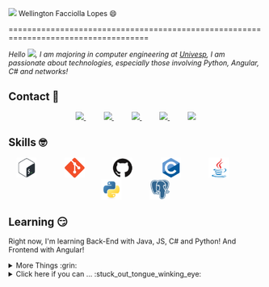 <img src="https://media.giphy.com/media/VgCDAzcKvsR6OM0uWg/giphy.gif" width="55"> Wellington Facciolla Lopes :smile:

====================================================================================

<p>
    <em>
        Hello <img src="https://media.giphy.com/media/hvRJCLFzcasrR4ia7z/giphy.gif" width="20px">, I am majoring in computer engineering at <a href="http://univesp.br/">Univesp</a>, I am passionate about technologies, especially those involving Python, Angular, C# and networks!
    </em>
</p>




## Contact :iphone:

<p align="center">
    <a href="https://github.com/wfacciolla2">
        <img  src="https://img.shields.io/badge/github-%23100000.svg?&style=for-the-badge&logo=github&logoColor=white&link=https://github.com/wfacciolla2">
    </a>
    &nbsp;&nbsp;&nbsp;&nbsp;&nbsp;&nbsp;&nbsp;&nbsp;
    <a href="mailto:facciollacorp@gmail.com">
        <img src="https://img.shields.io/badge/gmail-D14836?&style=for-the-badge&logo=gmail&logoColor=white&link=mailto:facciollacorp@gmail.com">
    </a>
    &nbsp;&nbsp;&nbsp;&nbsp;&nbsp;&nbsp;&nbsp;&nbsp;
    <a href="https://www.linkedin.com/in/wellington-facciolla-373b61142/">
        <img src="https://img.shields.io/badge/linkedin-%230077B5.svg?&style=for-the-badge&logo=linkedin&logoColor=white&link=https://www.linkedin.com/in/wellington-facciolla-373b61142/">
    </a>
    &nbsp;&nbsp;&nbsp;&nbsp;&nbsp;&nbsp;&nbsp;&nbsp;
    <a href="https://www.facebook.com/wfacciolla">
        <img src="https://img.shields.io/badge/facebook-%231877F2.svg?&style=for-the-badge&logo=facebook&logoColor=white&link=https://www.facebook.com/wfacciolla">
    </a>
    &nbsp;&nbsp;&nbsp;&nbsp;&nbsp;&nbsp;&nbsp;&nbsp;
    <a href="https://www.instagram.com/wfacciolla/">
        <img src="https://img.shields.io/badge/instagram-%23E4405F.svg?&style=for-the-badge&logo=instagram&logoColor=white&link=https://www.instagram.com/wfacciolla/">
    </a>
</p>


## Skills :nerd_face:
<p align="center">
    <img height="40" src="https://raw.githubusercontent.com/devicons/devicon/master/icons/bash/bash-original.svg">
    &nbsp;&nbsp;&nbsp;&nbsp;&nbsp;&nbsp;&nbsp;&nbsp;&nbsp;&nbsp;&nbsp;&nbsp;
    <img height="40" src="https://raw.githubusercontent.com/devicons/devicon/master/icons/git/git-original.svg">
    &nbsp;&nbsp;&nbsp;&nbsp;&nbsp;&nbsp;&nbsp;&nbsp;&nbsp;&nbsp;&nbsp;&nbsp;
    <img height="40" src="https://raw.githubusercontent.com/devicons/devicon/master/icons/github/github-original.svg">
    &nbsp;&nbsp;&nbsp;&nbsp;&nbsp;&nbsp;&nbsp;&nbsp;&nbsp;&nbsp;&nbsp;&nbsp;
    <img height="40" src="https://raw.githubusercontent.com/devicons/devicon/master/icons/c/c-original.svg">
    &nbsp;&nbsp;&nbsp;&nbsp;&nbsp;&nbsp;&nbsp;&nbsp;&nbsp;&nbsp;&nbsp;&nbsp;
    <img height="40" src="https://raw.githubusercontent.com/devicons/devicon/master/icons/java/java-original.svg">
    &nbsp;&nbsp;&nbsp;&nbsp;&nbsp;&nbsp;&nbsp;&nbsp;&nbsp;&nbsp;&nbsp;&nbsp;
    <img height="40" src="https://raw.githubusercontent.com/devicons/devicon/master/icons/python/python-original.svg">
    &nbsp;&nbsp;&nbsp;&nbsp;&nbsp;&nbsp;&nbsp;&nbsp;&nbsp;&nbsp;&nbsp;&nbsp;
    <img height="40" src="https://raw.githubusercontent.com/devicons/devicon/master/icons/postgresql/postgresql-plain.svg">
</p>


## Learning :smirk:

Right now, I'm learning Back-End with Java, JS, C# and Python! And Frontend with Angular!



<details>
    <summary> More Things :grin: </summary>
    <br><br>
    <p>
        <p align="center">
            <img width="360px" src="https://github-readme-stats.vercel.app/api?username=wfacciolla2&show_icons=true&theme=dark" style="width:50%">
        </p>
        <p align="center">
            <img src="https://github-readme-stats.vercel.app/api/top-langs/?username=wfacciolla2&hide=html&layout=compact&theme=dark" style="width:50%">
        </p>
    </p>
</details>


<details>
    <summary> Click here if you can ... :stuck_out_tongue_winking_eye: </summary>
    <br>
        <p align="center">
            YOU GOT RICK ROLL'D!!!
        </p>
        <p align="center">
            <img width="700px" src="https://media3.giphy.com/media/kFgzrTt798d2w/giphy.gif?cid=ecf05e474rjajeuhandl9pxl7hx5wfzccsy2vod3omgusbd0&rid=giphy.gif" alt="joshaby" />
        </p>
</details>
​    

